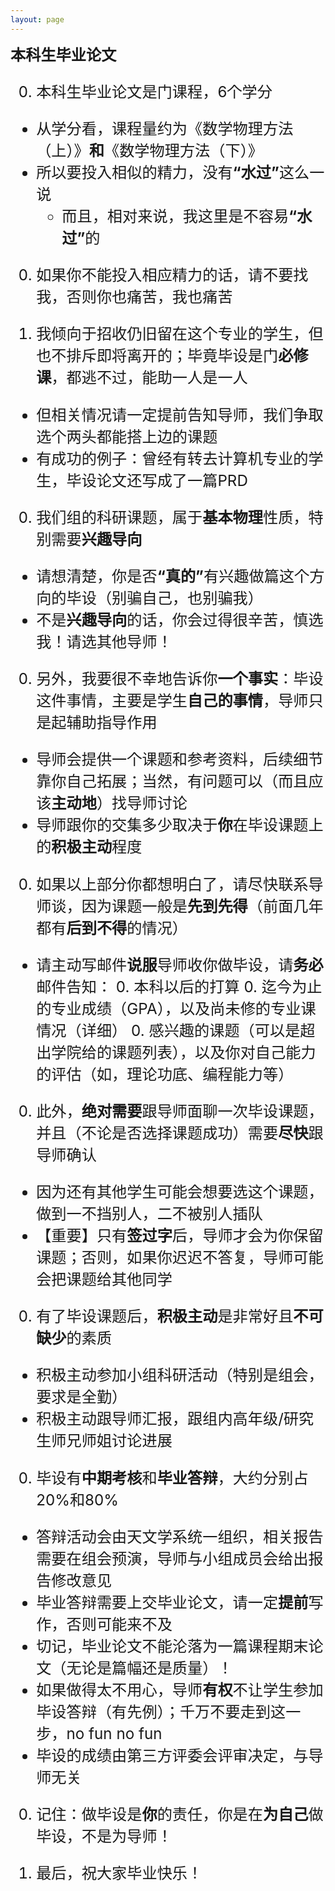 ```yaml
---
layout: page
---
```


<big><big><big> **本科生毕业论文**

0. 本科生毕业论文是门课程，6个学分
  - 从学分看，课程量约为《数学物理方法（上）》**和**《数学物理方法（下）》
  - 所以要投入相似的精力，没有<b>“水过”</b>这么一说
    - 而且，相对来说，我这里是不容易<b>“水过”</b>的

0. 如果你不能投入相应精力的话，请不要找我，否则你也痛苦，我也痛苦

0. 我倾向于招收仍旧留在这个专业的学生，但也不排斥即将离开的；毕竟毕设是门**必修课**，都逃不过，能助一人是一人
  - 但相关情况请一定提前告知导师，我们争取选个两头都能搭上边的课题 
  - 有成功的例子：曾经有转去计算机专业的学生，毕设论文还写成了一篇PRD

0. 我们组的科研课题，属于**基本物理**性质，特别需要**兴趣导向**
  - 请想清楚，你是否<b>“真的”</b>有兴趣做篇这个方向的毕设（别骗自己，也别骗我）
  - 不是**兴趣导向**的话，你会过得很辛苦，慎选我！请选其他导师！

0. 另外，我要很不幸地告诉你**一个事实**：毕设这件事情，主要是学生**自己的事情**，导师只是起辅助指导作用
  - 导师会提供一个课题和参考资料，后续细节靠你自己拓展；当然，有问题可以（而且应该**主动地**）找导师讨论
  - 导师跟你的交集多少取决于**你**在毕设课题上的**积极主动**程度

0. 如果以上部分你都想明白了，请尽快联系导师谈，因为课题一般是**先到先得**（前面几年都有**后到不得**的情况）
  - 请主动写邮件**说服**导师收你做毕设，请**务必**邮件告知：
    0. 本科以后的打算
    0. 迄今为止的专业成绩（GPA），以及尚未修的专业课情况（详细）
    0. 感兴趣的课题（可以是超出学院给的课题列表），以及你对自己能力的评估（如，理论功底、编程能力等）

0. 此外，**绝对需要**跟导师面聊一次毕设课题，并且（不论是否选择课题成功）需要**尽快**跟导师确认
  - 因为还有其他学生可能会想要选这个课题，做到一不挡别人，二不被别人插队
  - 【重要】只有**签过字**后，导师才会为你保留课题；否则，如果你迟迟不答复，导师可能会把课题给其他同学

0. 有了毕设课题后，**积极主动**是非常好且**不可缺少**的素质
  - 积极主动参加小组科研活动（特别是组会，要求是全勤）
  - 积极主动跟导师汇报，跟组内高年级/研究生师兄师姐讨论进展

0. 毕设有**中期考核**和**毕业答辩**，大约分别占20%和80%
  - 答辩活动会由天文学系统一组织，相关报告需要在组会预演，导师与小组成员会给出报告修改意见
  - 毕业答辩需要上交毕业论文，请一定**提前**写作，否则可能来不及
  - 切记，毕业论文不能沦落为一篇课程期末论文（无论是篇幅还是质量）！
  - 如果做得太不用心，导师**有权**不让学生参加毕设答辩（有先例）；千万不要走到这一步，no fun no fun
  - 毕设的成绩由第三方评委会评审决定，与导师无关

0. 记住：做毕设是**你**的责任，你是在**为自己**做毕设，不是为导师！

0. 最后，祝大家毕业快乐！
